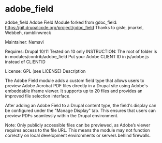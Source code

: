 # adobe_field
adobe_field
Adobe Field Module forked from gdoc_field: https://git.drupalcode.org/project/gdoc_field
Thanks to  gisle, jmarkel, Webbeh, ramblinwreck 

Maintainer:
Nemavi

Requires:
Drupal 10/11
Tested on 10 only
 INSTRUCTION:
 The root of folder is in modules/contrib/adobe_field
 Put your Adobe CLIENT ID in js/adobe.js instead of CLIENTID

License:
GPL (see LICENSE)
Description

The Adobe Field module adds a custom field type that allows users to preview Adobe Acrobat PDF files directly in a Drupal site using Adobe's embeddable iframe viewer. It supports up to 20 files and provides an improved file selection interface.

After adding an Adobe Field to a Drupal content type, the field's display can be configured under the "Manage Display" tab. This ensures that users can preview PDFs seamlessly within the Drupal environment.

Note:
Only publicly accessible files can be previewed, as Adobe’s viewer requires access to the file URL. This means the module may not function correctly on local development environments or servers behind firewalls.
